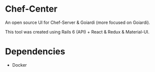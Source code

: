 # Chef-Center

An open source UI for Chef-Server & Goiardi (more focused on Goiardi).

This tool was created using Rails 6 (API) + React & Redux & Material-UI.

# Dependencies

* Docker
